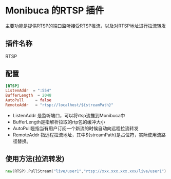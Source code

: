 # Monibuca 的RTSP 插件

主要功能是提供RTSP的端口监听接受RTSP推流，以及对RTSP地址进行拉流转发

## 插件名称

RTSP

## 配置
```toml
[RTSP]
ListenAddr  = ":554"
BufferLength  = 2048
AutoPull     = false
RemoteAddr   = "rtsp://localhost/${streamPath}"
```
- ListenAddr 是监听端口，可以将rtsp流推到Monibuca中
- BufferLength是指解析拉取的rtp包的缓冲大小
- AutoPull是指当有用户订阅一个新流的时候自动向远程拉流转发
- RemoteAddr 指远程拉流地址，其中${streamPath}是占位符，实际使用流路径替换。


## 使用方法(拉流转发)
```go
new(RTSP).PullStream("live/user1","rtsp://xxx.xxx.xxx.xxx/live/user1") 
```